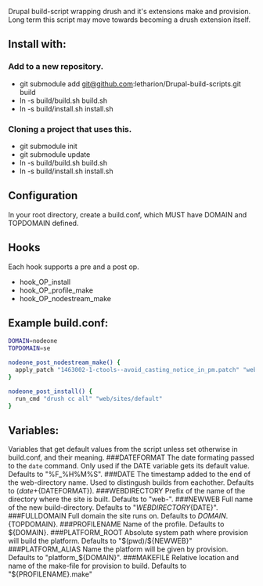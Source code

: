 Drupal build-script wrapping drush and it's extensions make and provision.
Long term this script may move towards becoming a drush extension itself.

## Install with:
### Add to a new repository.

* git submodule add git@github.com:letharion/Drupal-build-scripts.git build
* ln -s build/build.sh build.sh
* ln -s build/install.sh install.sh

### Cloning a project that uses this.

* git submodule init
* git submodule update
* ln -s build/build.sh build.sh
* ln -s build/install.sh install.sh

## Configuration
In your root directory, create a build.conf, which MUST have DOMAIN and TOPDOMAIN defined.

## Hooks
Each hook supports a pre and a post op.

* hook_OP_install
* hook_OP_profile_make
* hook_OP_nodestream_make

## Example build.conf:
```bash
DOMAIN=nodeone
TOPDOMAIN=se

nodeone_post_nodestream_make() {
  apply_patch "1463002-1-ctools--avoid_casting_notice_in_pm.patch" "web/profiles/nodestream/modules/ctools"
}

nodeone_post_install() {
  run_cmd "drush cc all" "web/sites/default"
}
```

## Variables:
Variables that get default values from the script unless set otherwise in build.conf, and their meaning.
###DATEFORMAT
The date formating passed to the `date` command. Only used if the DATE variable gets its default value. Defaults to "%F_%H%M%S".
###DATE
The timestamp added to the end of the web-directory name. Used to distingush builds from eachother. Defaults to $(date +${DATEFORMAT}).
###WEBDIRECTORY
Prefix of the name of the directory where the site is built. Defaults to "web-".
###NEWWEB
Full name of the new build-directory. Defaults to "${WEBDIRECTORY}${DATE}".
###FULLDOMAIN
Full domain the site runs on. Defaults to ${DOMAIN}.${TOPDOMAIN}.
###PROFILENAME
Name of the profile. Defaults to ${DOMAIN}.
###PLATFORM_ROOT
Absolute system path where provision will build the platform. Defaults to "$(pwd)/${NEWWEB}"
###PLATFORM_ALIAS
Name the platform will be given by provision. Defaults to "platform_${DOMAIN}".
###MAKEFILE
Relative location and name of the make-file for provision to build. Defaults to "${PROFILENAME}.make"
